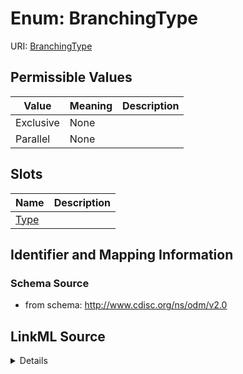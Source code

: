 # Enum: BranchingType



URI: [BranchingType](BranchingType)

## Permissible Values

| Value | Meaning | Description |
| --- | --- | --- |
| Exclusive | None |  |
| Parallel | None |  |




## Slots

| Name | Description |
| ---  | --- |
| [Type](Type.md) |  |






## Identifier and Mapping Information







### Schema Source


* from schema: http://www.cdisc.org/ns/odm/v2.0




## LinkML Source

<details>
```yaml
name: BranchingType
from_schema: http://www.cdisc.org/ns/odm/v2.0
rank: 1000
permissible_values:
  Exclusive:
    text: Exclusive
    is_a: BranchingType
  Parallel:
    text: Parallel
    is_a: BranchingType

```
</details>
